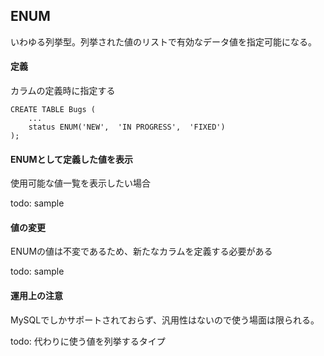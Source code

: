## ENUM

いわゆる列挙型。列挙された値のリストで有効なデータ値を指定可能になる。

#### 定義

カラムの定義時に指定する

```
CREATE TABLE Bugs (
    ...
    status ENUM('NEW',  'IN PROGRESS',  'FIXED')
);
```

#### ENUMとして定義した値を表示

使用可能な値一覧を表示したい場合

todo: sample

#### 値の変更

ENUMの値は不変であるため、新たなカラムを定義する必要がある

todo: sample

#### 運用上の注意

MySQLでしかサポートされておらず、汎用性はないので使う場面は限られる。

todo: 代わりに使う値を列挙するタイプ
